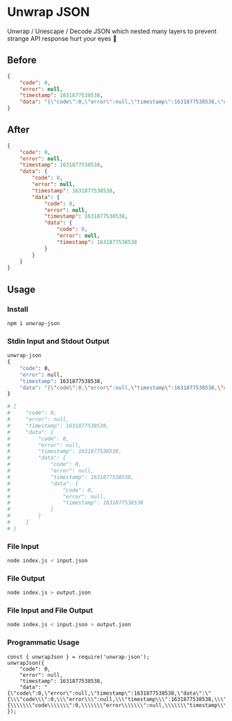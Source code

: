 # Unwrap JSON

Unwrap / Unescape / Decode JSON which nested many layers to prevent strange API response hurt your eyes :eyes:

## Before

```json
{
    "code": 0,
    "error": null,
    "timestamp": 1631877538538,
    "data": "{\"code\":0,\"error\":null,\"timestamp\":1631877538538,\"data\":\"{\\\"code\\\":0,\\\"error\\\":null,\\\"timestamp\\\":1631877538538,\\\"data\\\":\\\"{\\\\\\\"code\\\\\\\":0,\\\\\\\"error\\\\\\\":null,\\\\\\\"timestamp\\\\\\\":1631877538538}\\\"}\"}"
}
```

## After

```json
{
    "code": 0,
    "error": null,
    "timestamp": 1631877538538,
    "data": {
        "code": 0,
        "error": null,
        "timestamp": 1631877538538,
        "data": {
            "code": 0,
            "error": null,
            "timestamp": 1631877538538,
            "data": {
                "code": 0,
                "error": null,
                "timestamp": 1631877538538
            }
        }
    }
}
```

## Usage

### Install

```bash
npm i unwrap-json
```

### Stdin Input and Stdout Output

```bash
unwrap-json
{
    "code": 0,
    "error": null,
    "timestamp": 1631877538538,
    "data": "{\"code\":0,\"error\":null,\"timestamp\":1631877538538,\"data\":\"{\\\"code\\\":0,\\\"error\\\":null,\\\"timestamp\\\":1631877538538,\\\"data\\\":\\\"{\\\\\\\"code\\\\\\\":0,\\\\\\\"error\\\\\\\":null,\\\\\\\"timestamp\\\\\\\":1631877538538}\\\"}\"}"
}

# {
#     "code": 0,
#     "error": null,
#     "timestamp": 1631877538538,
#     "data": {
#         "code": 0,
#         "error": null,
#         "timestamp": 1631877538538,
#         "data": {
#             "code": 0,
#             "error": null,
#             "timestamp": 1631877538538,
#             "data": {
#                 "code": 0,
#                 "error": null,
#                 "timestamp": 1631877538538
#             }
#         }
#     }
# }
```


### File Input

```bash
node index.js < input.json
```

### File Output

```bash
node index.js > output.json
```

### File Input and File Output

```bash
node index.js < input.json > output.json
```

### Programmatic Usage

```
const { unwrapJson } = require('unwrap-json');
unwrapJson({
    "code": 0,
    "error": null,
    "timestamp": 1631877538538,
    "data": "{\"code\":0,\"error\":null,\"timestamp\":1631877538538,\"data\":\"{\\\"code\\\":0,\\\"error\\\":null,\\\"timestamp\\\":1631877538538,\\\"data\\\":\\\"{\\\\\\\"code\\\\\\\":0,\\\\\\\"error\\\\\\\":null,\\\\\\\"timestamp\\\\\\\":1631877538538}\\\"}\"}"
});
```